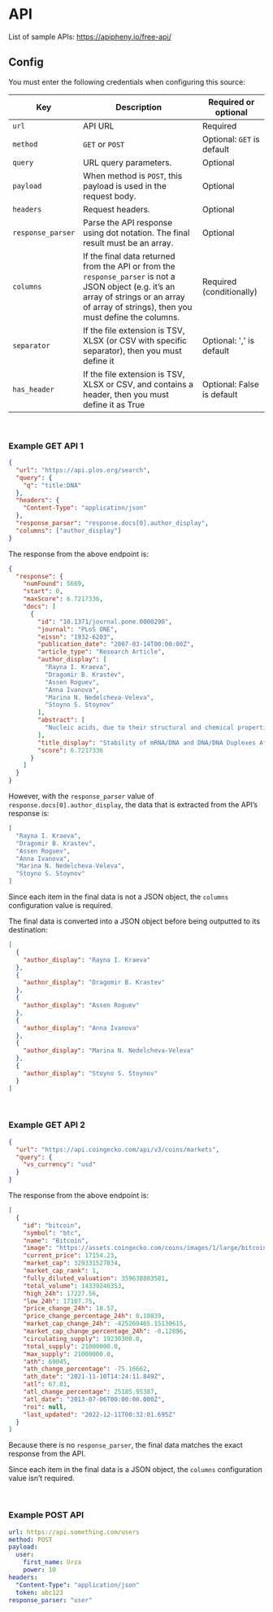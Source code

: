 # API

List of sample APIs: https://apipheny.io/free-api/

## Config

You must enter the following credentials when configuring this source:

| Key | Description | Required or optional |
| --- | --- | --- |
| `url` | API URL | Required |
| `method` | `GET` or `POST` | Optional: `GET` is default |
| `query` | URL query parameters. | Optional |
| `payload` | When method is `POST`, this payload is used in the request body. | Optional |
| `headers` | Request headers. | Optional |
| `response_parser` | Parse the API response using dot notation. The final result must be an array. | Optional |
| `columns` | If the final data returned from the API or from the `response_parser` is not a JSON object (e.g. it’s an array of strings or an array of array of strings), then you must define the columns. | Required (conditionally) |
|`separator`| If the file extension is TSV, XLSX (or CSV with specific separator), then you must define it | Optional: ',' is default|
|`has_header`| If the file extension is TSV, XLSX or CSV, and contains a header, then you must define it as True | Optional: False is default

<br />

### Example GET API 1

```json
{
  "url": "https://api.plos.org/search",
  "query": {
    "q": "title:DNA"
  },
  "headers": {
    "Content-Type": "application/json"
  },
  "response_parser": "response.docs[0].author_display",
  "columns": ["author_display"]
}
```

The response from the above endpoint is:

```json
{
  "response": {
    "numFound": 5669,
    "start": 0,
    "maxScore": 6.7217336,
    "docs": [
      {
        "id": "10.1371/journal.pone.0000290",
        "journal": "PLoS ONE",
        "eissn": "1932-6203",
        "publication_date": "2007-03-14T00:00:00Z",
        "article_type": "Research Article",
        "author_display": [
          "Rayna I. Kraeva",
          "Dragomir B. Krastev",
          "Assen Roguev",
          "Anna Ivanova",
          "Marina N. Nedelcheva-Veleva",
          "Stoyno S. Stoynov"
        ],
        "abstract": [
          "Nucleic acids, due to their structural and chemical properties, can form double-stranded secondary structures that assist the transfer of genetic information and can modulate gene expression. However, the nucleotide sequence alone is insufficient in explaining phenomena like intron-exon recognition during RNA processing. This raises the question whether nucleic acids are endowed with other attributes that can contribute to their biological functions. In this work, we present a calculation of thermodynamic stability of DNA/DNA and mRNA/DNA duplexes across the genomes of four species in the genus Saccharomyces by nearest-neighbor method. The results show that coding regions are more thermodynamically stable than introns, 3′-untranslated regions and intergenic sequences. Furthermore, open reading frames have more stable sense mRNA/DNA duplexes than the potential antisense duplexes, a property that can aid gene discovery. The lower stability of the DNA/DNA and mRNA/DNA duplexes of 3′-untranslated regions and the higher stability of genes correlates with increased mRNA level. These results suggest that the thermodynamic stability of DNA/DNA and mRNA/DNA duplexes affects mRNA transcription."
        ],
        "title_display": "Stability of mRNA/DNA and DNA/DNA Duplexes Affects mRNA Transcription",
        "score": 6.7217336
      }
    ]
  }
}
```

However, with the `response_parser` value of `response.docs[0].author_display`,
the data that is extracted from the API’s response is:

```json
[
  "Rayna I. Kraeva",
  "Dragomir B. Krastev",
  "Assen Roguev",
  "Anna Ivanova",
  "Marina N. Nedelcheva-Veleva",
  "Stoyno S. Stoynov"
]
```

Since each item in the final data is not a JSON object, the `columns` configuration value is required.

The final data is converted into a JSON object before being outputted to its destination:

```json
[
  {
    "author_display": "Rayna I. Kraeva"
  },
  {
    "author_display": "Dragomir B. Krastev"
  },
  {
    "author_display": "Assen Roguev"
  },
  {
    "author_display": "Anna Ivanova"
  },
  {
    "author_display": "Marina N. Nedelcheva-Veleva"
  },
  {
    "author_display": "Stoyno S. Stoynov"
  }
]
```

<br />

### Example GET API 2

```json
{
  "url": "https://api.coingecko.com/api/v3/coins/markets",
  "query": {
    "vs_currency": "usd"
  }
}
```

The response from the above endpoint is:

```json
[
  {
    "id": "bitcoin",
    "symbol": "btc",
    "name": "Bitcoin",
    "image": "https://assets.coingecko.com/coins/images/1/large/bitcoin.png?1547033579",
    "current_price": 17154.23,
    "market_cap": 329331527834,
    "market_cap_rank": 1,
    "fully_diluted_valuation": 359638803581,
    "total_volume": 14339246353,
    "high_24h": 17227.56,
    "low_24h": 17107.75,
    "price_change_24h": 18.57,
    "price_change_percentage_24h": 0.10839,
    "market_cap_change_24h": -425260465.15130615,
    "market_cap_change_percentage_24h": -0.12896,
    "circulating_supply": 19230300.0,
    "total_supply": 21000000.0,
    "max_supply": 21000000.0,
    "ath": 69045,
    "ath_change_percentage": -75.16662,
    "ath_date": "2021-11-10T14:24:11.849Z",
    "atl": 67.81,
    "atl_change_percentage": 25185.95387,
    "atl_date": "2013-07-06T00:00:00.000Z",
    "roi": null,
    "last_updated": "2022-12-11T00:32:01.695Z"
  }
]
```

Because there is no `response_parser`, the final data matches the exact response from the API.

Since each item in the final data is a JSON object, the `columns` configuration value isn’t required.

<br />

### Example POST API

```yaml
url: https://api.something.com/users
method: POST
payload:
  user:
    first_name: Urza
    power: 10
headers:
  "Content-Type": "application/json"
  token: abc123
response_parser: "user"
```

<br />
